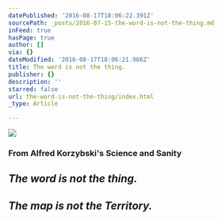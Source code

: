 ```yaml
---
datePublished: '2016-08-17T18:06:22.391Z'
sourcePath: _posts/2016-07-15-the-word-is-not-the-thing.md
inFeed: true
hasPage: true
author: []
via: {}
dateModified: '2016-08-17T18:06:21.966Z'
title: The word is not the thing.
publisher: {}
description: ''
starred: false
url: the-word-is-not-the-thing/index.html
_type: Article

---
```

![](https://the-grid-user-content.s3-us-west-2.amazonaws.com/f56ce09b-2068-490e-ae0e-383739a2881a.jpg)

### **From Alfred Korzybski's Science and Sanity**

## _**The word is not the thing.**_

## _**The map is not the Territory.**_